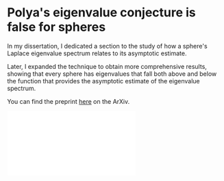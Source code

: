 # Polya's eigenvalue conjecture is false for spheres

In my dissertation, I dedicated a section to the study of how a sphere's Laplace eigenvalue spectrum relates to its asymptotic estimate.

Later, I expanded the technique to obtain more comprehensive results, showing that every sphere has eigenvalues that fall both above and below the function that provides the asymptotic estimate of the eigenvalue spectrum.

You can find the preprint [here](https://arxiv.org/abs/2209.12671) on the ArXiv.

<embed 
  src="/assets/math/2209.12671.pdf#view=FitH"
  type="application/pdf"
  class="pdfreader"
  alt="Arxiv article 2209.12671, Polya's eigenvalue conjecture is false for spheres">